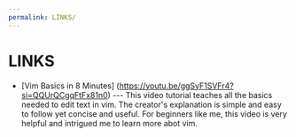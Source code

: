 ```yaml
---
permalink: LINKS/
---
```


# LINKS

* [Vim Basics in 8 Minutes] (https://youtu.be/ggSyF1SVFr4?si=QQUrQCgqFtFx81n0) ---
This video tutorial teaches all the basics needed to edit text in vim.
The creator's explanation is simple and easy to follow yet concise and useful.
For beginners like me, this video is very helpful and intrigued me to learn more abot vim. 

<br> 

